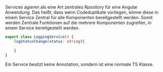 Services agieren als eine Art zentrales Rpository für eine Angular Anwendung. Das heißt, dass wenn Codeduplikate vorliegen, könne diese in einem Service Zentral für alle Komponenten bereitgestellt werden. 
Somit werden Zentrale Funktionen auf die mehrere Komponenten zugreifen, in einem Service bereitgestellt werden.

```ts
export class LoggingService() {
	logStatusChange(status: string){
		
	}
}
```
Ein Service besitzt keine Annotation, sondern ist eine normale TS Klasse.
